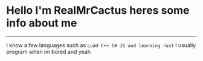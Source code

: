 # Hello I'm RealMrCactus heres some info about me
---
I know a few languages such as `LuaU C++ C# JS and learning rust`
I usually program when im bored
and yeah

